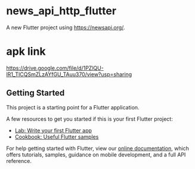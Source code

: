 # news_api_http_flutter

A new Flutter project using https://newsapi.org/. 


# apk link
https://drive.google.com/file/d/1PZlQU-lR1_TICQSmZLzAYfGU_TAuu370/view?usp=sharing

## Getting Started

This project is a starting point for a Flutter application.

A few resources to get you started if this is your first Flutter project:

- [Lab: Write your first Flutter app](https://flutter.dev/docs/get-started/codelab)
- [Cookbook: Useful Flutter samples](https://flutter.dev/docs/cookbook)

For help getting started with Flutter, view our
[online documentation](https://flutter.dev/docs), which offers tutorials,
samples, guidance on mobile development, and a full API reference.
